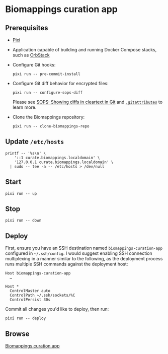 <!-- vim: set ft=markdown : -->


# Biomappings curation app

## Prerequisites

* [Pixi](https://pixi.sh)

* Application capable of building and running Docker Compose stacks, such as
  [OrbStack](https://orbstack.dev)

* Configure Git hooks:

    ``` shell
    pixi run -- pre-commit-install
    ```

* Configure Git diff behavior for encrypted files:

    ``` shell
    pixi run -- configure-sops-diff
    ```

  Please see [SOPS: Showing diffs in cleartext in
  Git](https://github.com/getsops/sops#showing-diffs-in-cleartext-in-git) and
  [`.gitattributes`](.gitattributes) to learn more.

* Clone the Biomappings repository:

    ``` shell
    pixi run -- clone-biomappings-repo
    ```


## Update `/etc/hosts`

``` shell
printf -- '%s\n' \
    '::1 curate.biomappings.localdomain' \
    '127.0.0.1 curate.biomappings.localdomain' \
  | sudo -- tee -a -- /etc/hosts > /dev/null
```

## Start

``` shell
pixi run -- up
```

## Stop

``` shell
pixi run -- down
```

## Deploy

First, ensure you have an SSH destination named `biomappings-curation-app` configured in
`~/.ssh/config`. I would suggest enabling SSH connection multiplexing in a manner similar to the
following, as the deployment process runs multiple SSH commands against the deployment host:

``` text
Host biomappings-curation-app
  …

Host *
  ControlMaster auto
  ControlPath ~/.ssh/sockets/%C
  ControlPersist 30s
```

Commit all changes you'd like to deploy, then run:

``` shell
pixi run -- deploy
```

## Browse

[Biomappings curation app](https://biomappings-curation-app-lb-00cc5d7d789bc0c6.elb.us-east-1.amazonaws.com)
